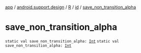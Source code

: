[app](../../../index.md) / [android.support.design](../../index.md) / [R](../index.md) / [id](index.md) / [save_non_transition_alpha](./save_non_transition_alpha.md)

# save_non_transition_alpha

`static val save_non_transition_alpha: `[`Int`](https://kotlinlang.org/api/latest/jvm/stdlib/kotlin/-int/index.html)
`static val save_non_transition_alpha: `[`Int`](https://kotlinlang.org/api/latest/jvm/stdlib/kotlin/-int/index.html)